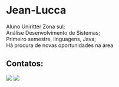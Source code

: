 # Jean-Lucca
<p>Aluno Uniritter Zona sul;
<br>Análise Desenvolvimento de Sistemas;
<br>Primeiro semestre, linguagens, Java;
<br>Há procura de novas oportunidades na área 
<p>

## Contatos:

<div>
<a href = "mailto:jeanluccag@gmail.com"><img src="https://img.shields.io/badge/Gmail-D14836?style=for-the-badge&logo=gmail&logoColor=white" target="_blank"></a>
<a href="https://www.linkedin.com/in/jean-lucca-garrido-da-silva-7b976a103" target="_blank"><img src="https://img.shields.io/badge/-LinkedIn-%230077B5?style=for-the-badge&logo=linkedin&logoColor=white" target="_blank"></a>   
</div>
